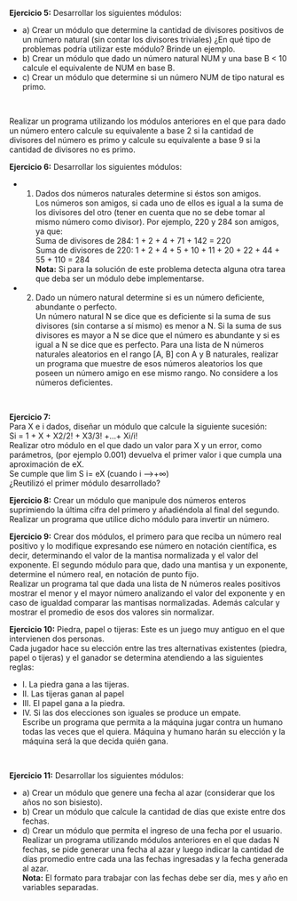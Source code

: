 <b>Ejercicio 5:</b> Desarrollar los siguientes módulos:<br>
* a) Crear un módulo que determine la cantidad de divisores positivos de un número natural (sin contar los divisores triviales) ¿En qué tipo de problemas podría utilizar este módulo? Brinde un ejemplo.<br>
* b) Crear un módulo que dado un número natural NUM y una base B < 10 calcule el equivalente de NUM en base B.<br>
* c) Crear un módulo que determine si un número NUM de tipo natural es primo.
<br>

Realizar un programa utilizando los módulos anteriores en el que para dado un número entero calcule su equivalente a base 2 si la cantidad de divisores del número es primo y calcule su equivalente a base 9 si la cantidad de divisores no es primo.<br>

<b>Ejercicio 6:</b> Desarrollar los siguientes módulos:
* 1. Dados dos números naturales determine si éstos son amigos.<br>
Los números son amigos, si cada uno de ellos es igual a la suma de los divisores del otro (tener en cuenta que no se debe tomar al mismo número como divisor). Por ejemplo, 220 y 284 son amigos, ya que:<br>
Suma de divisores de 284: 1 + 2 + 4 + 71 + 142 = 220<br>
Suma de divisores de 220: 1 + 2 + 4 + 5 + 10 + 11 + 20 + 22 + 44 + 55 + 110 = 284<br>
<b>Nota:</b> Si para la solución de este problema detecta alguna otra tarea que deba ser un módulo debe implementarse.<br>
* 2. Dado un número natural determine si es un número deficiente, abundante o perfecto.<br>
Un número natural N se dice que es deficiente si la suma de sus divisores (sin contarse a sí mismo) es menor a N. Si la suma de sus divisores es mayor a N se dice que el número es abundante y si es igual a N se dice que es perfecto.
Para una lista de N números naturales aleatorios en el rango [A, B] con A y B naturales, realizar un programa que muestre de esos números aleatorios los que poseen un número amigo en ese mismo rango. No considere a los números deficientes.
<br>

<b>Ejercicio 7:</b><br>
Para X e i dados, diseñar un módulo que calcule la siguiente sucesión:<br>
Si = 1 + X + X2/2! + X3/3! +...+ Xi/i!<br>
Realizar otro módulo en el que dado un valor para X y un error, como parámetros, (por ejemplo 0.001) devuelva el primer valor i que cumpla una aproximación de eX.<br>
Se cumple que lim S i= eX
(cuando i -->+∞)<br>
¿Reutilizó el primer módulo desarrollado?
<br>

<b>Ejercicio 8:</b> Crear un módulo que manipule dos números enteros suprimiendo la última cifra del primero y añadiéndola al final del segundo. Realizar un programa que utilice dicho módulo para invertir un número.<br>

<b>Ejercicio 9:</b> Crear dos módulos, el primero para que reciba un número real positivo y lo modifique expresando ese número en notación científica, es decir, determinando el valor de la mantisa normalizada y el valor del exponente. El segundo módulo para que, dado una mantisa y un exponente, determine el número real, en notación de punto fijo.<br>
Realizar un programa tal que dada una lista de N números reales positivos mostrar el menor y el mayor número analizando el valor del exponente y en caso de igualdad comparar las mantisas normalizadas. Además calcular y mostrar el promedio de esos dos valores sin normalizar.
<br>

<b>Ejercicio 10:</b> Piedra, papel o tijeras: Este es un juego muy antiguo en el que intervienen dos personas.<br>
Cada jugador hace su elección entre las tres alternativas existentes (piedra, papel o tijeras) y el ganador se determina atendiendo a las siguientes reglas:<br>
* I. La piedra gana a las tijeras.
* II. Las tijeras ganan al papel
* III. El papel gana a la piedra.
* IV. Si las dos elecciones son iguales se produce un empate.<br>
Escribe un programa que permita a la máquina jugar contra un humano todas las veces que el quiera. Máquina y humano harán su elección y la máquina será la que decida quién gana.
<br>

<b>Ejercicio 11:</b> Desarrollar los siguientes módulos:<br>
* a) Crear un módulo que genere una fecha al azar (considerar que los años no son bisiesto).
* b) Crear un módulo que calcule la cantidad de días que existe entre dos fechas.
* d) Crear un módulo que permita el ingreso de una fecha por el usuario.<br>
Realizar un programa utilizando módulos anteriores en el que dadas N fechas, se pide generar una fecha al azar y luego indicar la cantidad de días promedio entre cada una las fechas ingresadas y la fecha generada al azar.<br>
<b>Nota:</b> El formato para trabajar con las fechas debe ser día, mes y año en variables separadas.
